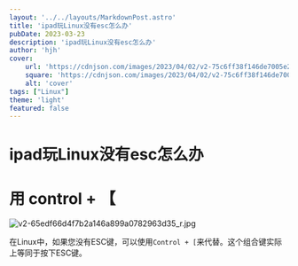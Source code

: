 ```yaml
---
layout: '../../layouts/MarkdownPost.astro'
title: 'ipad玩Linux没有esc怎么办'
pubDate: 2023-03-23
description: 'ipad玩Linux没有esc怎么办'
author: 'hjh'
cover:
    url: 'https://cdnjson.com/images/2023/04/02/v2-75c6ff38f146de7005e2d94342a42eb1_r.jpg'
    square: 'https://cdnjson.com/images/2023/04/02/v2-75c6ff38f146de7005e2d94342a42eb1_r.jpg'
    alt: 'cover'
tags: ["Linux"]
theme: 'light'
featured: false
---
```

# ipad玩Linux没有esc怎么办

# 用  control  +  【

![v2-65edf66d4f7b2a146a899a0782963d35_r.jpg](https://s2.loli.net/2023/04/03/6VTjA8rqiXv5tz3.jpg)

在Linux中，如果您没有ESC键，可以使用`Control + [`来代替。这个组合键实际上等同于按下ESC键。


